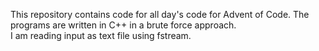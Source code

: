 This repository contains code for all day's code for Advent of Code. The programs are written in C++ in a brute force approach.
<br>
I am reading input as text file using fstream.
